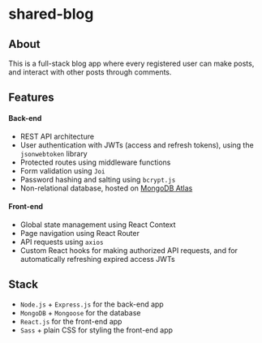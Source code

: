 # shared-blog

## About
This is a full-stack blog app where every registered user can make posts, and interact with other posts through comments. 

## Features
#### Back-end
* REST API architecture
* User authentication with JWTs (access and refresh tokens), using the ```jsonwebtoken``` library
* Protected routes using middleware functions
* Form validation using ```Joi```
* Password hashing and salting using ```bcrypt.js```
* Non-relational database, hosted on [MongoDB Atlas](https://www.mongodb.com/cloud/atlas/)
#### Front-end
* Global state management using React Context
* Page navigation using React Router
* API requests using ```axios```
* Custom React hooks for making authorized API requests, and for automatically refreshing expired access JWTs

## Stack
* ```Node.js``` + ```Express.js``` for the back-end app
* ```MongoDB``` + ```Mongoose``` for the database
* ```React.js``` for the front-end app
* ```Sass``` + plain CSS for styling the front-end app